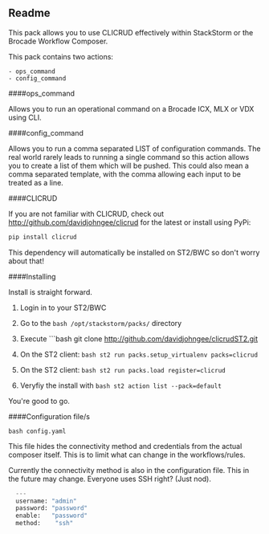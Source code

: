 ## Readme

This pack allows you to use CLICRUD effectively within StackStorm or the Brocade Workflow Composer.


This pack contains two actions:
```text
- ops_command
- config_command
```

####ops_command

Allows you to run an operational command on a Brocade ICX, MLX or VDX using CLI.

####config_command

Allows you to run a comma separated LIST of configuration commands. The real world rarely leads to running a single command so this action allows you to create a list of them which will be pushed. This could also mean a comma separated template, with the comma allowing each input to be treated as a line.

####CLICRUD

If you are not familiar with CLICRUD, check out http://github.com/davidjohngee/clicrud for the latest or install using PyPi:

```bash
pip install clicrud
```

This dependency will automatically be installed on ST2/BWC so don't worry about that!

####Installing

Install is straight forward.

1.	Login in to your ST2/BWC

2.	Go to the ```bash /opt/stackstorm/packs/``` directory

3.	Execute ```bash git clone http://github.com/davidjohngee/clicrudST2.git

4.	On the ST2 client: ```bash st2 run packs.setup_virtualenv packs=clicrud```

5.	On the ST2 client: ```bash st2 run packs.load register=clicrud```

5.	Veryfiy the install with ```bash st2 action list --pack=default```

You're good to go.

####Configuration file/s

```bash config.yaml```

This file hides the connectivity method and credentials from the actual composer itself. This is to limit what can change in the workflows/rules.

Currently the connectivity method is also in the configuration file. This in the future may change. Everyone uses SSH right? (Just nod).


```python
  ---
  username: "admin"
  password: "password"
  enable:   "password"
  method:    "ssh"
```








